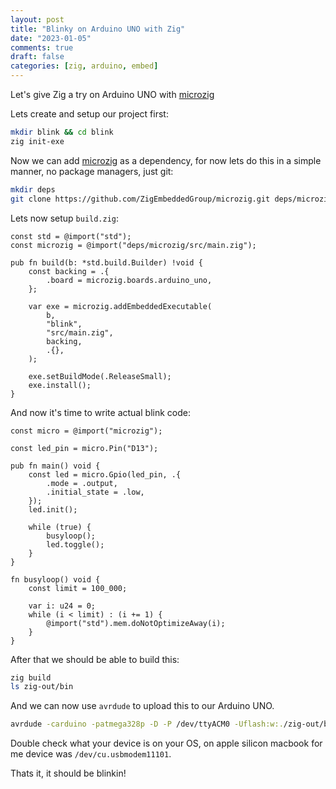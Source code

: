 ```yaml
---
layout: post
title: "Blinky on Arduino UNO with Zig"
date: "2023-01-05"
comments: true
draft: false
categories: [zig, arduino, embed]
---
```


Let's give Zig a try on Arduino UNO with [microzig](https://github.com/ZigEmbeddedGroup/microzig)

<!--more-->

Lets create and setup our project first:

```sh
mkdir blink && cd blink
zig init-exe
```

Now we can add [microzig](https://github.com/ZigEmbeddedGroup/microzig) as a dependency, for now lets do this in a simple manner, no package managers, just git:


```sh
mkdir deps
git clone https://github.com/ZigEmbeddedGroup/microzig.git deps/microzig
```

Lets now setup `build.zig`:

```zig
const std = @import("std");
const microzig = @import("deps/microzig/src/main.zig");

pub fn build(b: *std.build.Builder) !void {
    const backing = .{
        .board = microzig.boards.arduino_uno,
    };

    var exe = microzig.addEmbeddedExecutable(
        b,
        "blink",
        "src/main.zig",
        backing,
        .{},
    );

    exe.setBuildMode(.ReleaseSmall);
    exe.install();
}
```


And now it's time to write actual blink code:

```zig
const micro = @import("microzig");

const led_pin = micro.Pin("D13");

pub fn main() void {
    const led = micro.Gpio(led_pin, .{
        .mode = .output,
        .initial_state = .low,
    });
    led.init();

    while (true) {
        busyloop();
        led.toggle();
    }
}

fn busyloop() void {
    const limit = 100_000;

    var i: u24 = 0;
    while (i < limit) : (i += 1) {
        @import("std").mem.doNotOptimizeAway(i);
    }
}
```


After that we should be able to build this:

```sh
zig build
ls zig-out/bin
```

And we can now use `avrdude` to upload this to our Arduino UNO.

```sh
avrdude -carduino -patmega328p -D -P /dev/ttyACM0 -Uflash:w:./zig-out/bin/blink:e
```

Double check what your device is on your OS, on apple silicon macbook for me device was `/dev/cu.usbmodem11101`.

Thats it, it should be blinkin!
